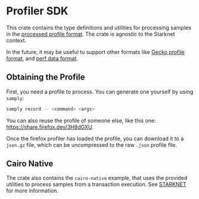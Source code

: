 # Profiler SDK

This crate contains the type definitions and utilities for processing samples in the [processed profile format](https://github.com/firefox-devtools/profiler/blob/main/docs-developer/processed-profile-format.md). The crate is agnostic to the Starknet context.

In the future, it may be useful tu support other formats like [Gecko profile format](https://github.com/firefox-devtools/profiler/blob/main/docs-developer/gecko-profile-format.md), and [perf data format](https://git.kernel.org/pub/scm/linux/kernel/git/perf/perf-tools-next.git/tree/tools/perf/Documentation/perf.data-file-format.txt).

## Obtaining the Profile

First, you need a profile to process. You can generate one yourself by using `samply`:
```bash
samply record -- <command> <args>
```
You can also reuse the profile of someone else, like this one: https://share.firefox.dev/3H8dGXU.

Once the firefox profiler has loaded the profile, you can download it to a `json.gz` file, which can be uncompressed to the raw `.json` profile file.

## Cairo Native

The crate also contains the `cairo-native` example, that uses the provided utilities to process samples from a transaction execution. See [STARKNET](STARKNET.md) for more information.
